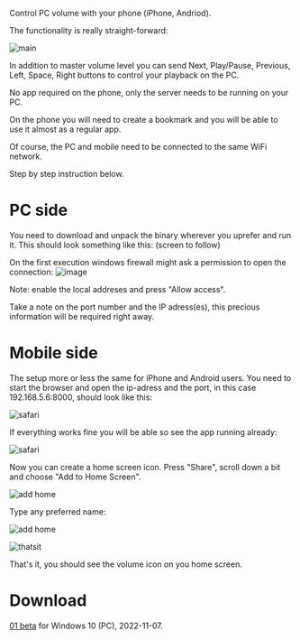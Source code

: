 Control PC volume with your phone (iPhone, Andriod).

The functionality is really straight-forward:

![main](/img/00_main_app.png)

In addition to master volume level you can send Next, Play/Pause, Previous, Left, Space, Right buttons to control your playback on the PC.

No app required on the phone, only the server needs to be running on your PC.

On the phone you will need to create a bookmark and you will be able to use it almost as a regular app.

Of course, the PC and mobile need to be connected to the same WiFi network.

Step by step instruction below.

# PC side
You need to download and unpack the binary wherever you uprefer and run it. This should look something like this:
(screen to follow)

On the first execution windows firewall might ask a permission to open the connection:
![image](https://user-images.githubusercontent.com/53466066/199925068-c7b1235a-cd6c-4847-a822-a42f49fa6514.png)

Note: enable the local addreses and press "Allow access".

Take a note on the port number and the IP adress(es), this precious information will be required right away.

# Mobile side

The setup more or less the same for iPhone and Android users. You need to start the browser and open the ip-adress and the port, in this case 192.168.5.6:8000, should look like this:

![safari](/img/01_web.png)

If everything works fine you will be able so see the app running already:

![safari](/img/02_web.png)

Now you can create a home screen icon. Press "Share", scroll down a bit and choose "Add to Home Screen".

![add home](/img/03_add_home.png)

Type any preferred name:

![add home](/img/04_add_home.png)

![thatsit](/img/05_home.png)

That's it, you should see the volume icon on you home screen.

# Download
[01 beta](https://github.com/rybafish/remoteVolume/releases/download/v0.1beta/RemoteVolume_01beta.7z) for Windows 10 (PC), 2022-11-07.
